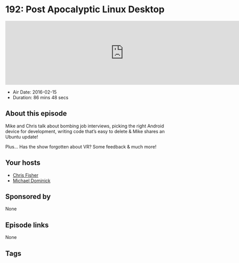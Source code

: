 # 192: Post Apocalyptic Linux Desktop

<iframe src="https://player.fireside.fm/v2/MLf2ZzhC+3nhi29fN?theme=dark" width="740" height="200" frameborder="0" scrolling="no"></iframe>

* Air Date: 2016-02-15
* Duration: 86 mins 48 secs

## About this episode

Mike and Chris talk about bombing job interviews, picking the right Android device for development, writing code that’s easy to delete & Mike shares an Ubuntu update!

Plus… Has the show forgotten about VR? Some feedback & much more!

## Your hosts
* [Chris Fisher](https://coder.show/hosts/chrislas)
* [Michael Dominick](https://coder.show/hosts/michael)

## Sponsored by

None



## Episode links

None



## Tags

